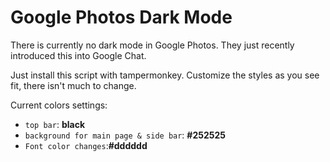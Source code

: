 # Google Photos Dark Mode

There is currently no dark mode in Google Photos.  They just recently introduced this into Google Chat.

Just install this script with tampermonkey.  Customize the styles as you see fit, there isn't much to change.

Current colors settings:
- `top bar`: **black**
- `background for main page & side bar`: **#252525**
- `Font color changes`:**#dddddd**
